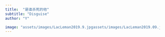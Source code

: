 ```yaml
---
title:  "是谁杀死的他"
subtitle: "Disguise"
author: "Y"

image: "assets/images/LacLeman2019.9.jpgassets/images/LacLeman2019.09.jpg"
---
```

